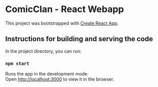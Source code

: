 # ComicClan - React Webapp

This project was bootstrapped with [Create React App](https://github.com/facebook/create-react-app).

## Instructions for building and serving the code

In the project directory, you can run:

### `npm start`

Runs the app in the development mode.<br />
Open [http://localhost:3000](http://localhost:3000) to view it in the browser.
